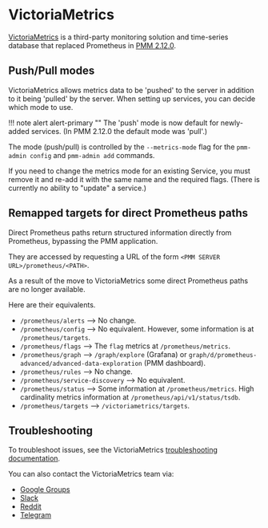 # VictoriaMetrics

[VictoriaMetrics](https://victoriametrics.github.io/) is a third-party monitoring solution and time-series database that replaced Prometheus in [PMM 2.12.0](../release-notes/2.12.0.md).

## Push/Pull modes

VictoriaMetrics allows metrics data to be 'pushed' to the server in addition to it being 'pulled' by the server. When setting up services, you can decide which mode to use.

!!! note alert alert-primary ""
    The 'push' mode is now default for newly-added services.
    (In PMM 2.12.0 the default mode was 'pull'.)

The mode (push/pull) is controlled by the `--metrics-mode` flag for the `pmm-admin config` and `pmm-admin add` commands.

If you need to change the metrics mode for an existing Service, you must remove it and re-add it with the same name and the required flags. (There is currently no ability to "update" a service.)

## Remapped targets for direct Prometheus paths

Direct Prometheus paths return structured information directly from Prometheus, bypassing the PMM application.

They are accessed by requesting a URL of the form `<PMM SERVER URL>/prometheus/<PATH>`.

As a result of the move to VictoriaMetrics some direct Prometheus paths are no longer available.

Here are their equivalents.

- `/prometheus/alerts` --> No change.
- `/prometheus/config` --> No equivalent. However, some information is at `/prometheus/targets`.
- `/prometheus/flags` --> The `flag` metrics at `/prometheus/metrics`.
- `/prometheus/graph` --> `/graph/explore` (Grafana) or `graph/d/prometheus-advanced/advanced-data-exploration` (PMM dashboard).
- `/prometheus/rules` --> No change.
- `/prometheus/service-discovery` --> No equivalent.
- `/prometheus/status` --> Some information at `/prometheus/metrics`. High cardinality metrics information at `/prometheus/api/v1/status/tsdb`.
- `/prometheus/targets` --> `/victoriametrics/targets`.

## Troubleshooting

To troubleshoot issues, see the VictoriaMetrics [troubleshooting documentation](https://victoriametrics.github.io/#troubleshooting).

You can also contact the VictoriaMetrics team via:

- [Google Groups](https://groups.google.com/forum/#!forum/victorametrics-users)
- [Slack](http://slack.victoriametrics.com/)
- [Reddit](https://www.reddit.com/r/VictoriaMetrics/)
- [Telegram](https://t.me/VictoriaMetrics_en)
